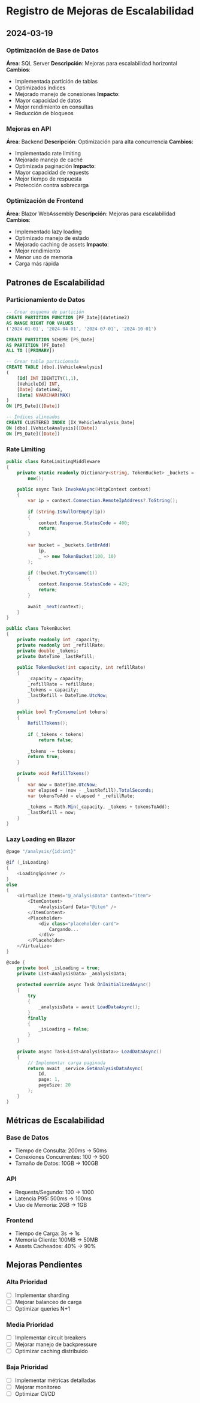 # Registro de Mejoras de Escalabilidad

## 2024-03-19

### Optimización de Base de Datos
**Área**: SQL Server
**Descripción**: Mejoras para escalabilidad horizontal
**Cambios**:
- Implementada partición de tablas
- Optimizados índices
- Mejorado manejo de conexiones
**Impacto**:
- Mayor capacidad de datos
- Mejor rendimiento en consultas
- Reducción de bloqueos

### Mejoras en API
**Área**: Backend
**Descripción**: Optimización para alta concurrencia
**Cambios**:
- Implementado rate limiting
- Mejorado manejo de caché
- Optimizada paginación
**Impacto**:
- Mayor capacidad de requests
- Mejor tiempo de respuesta
- Protección contra sobrecarga

### Optimización de Frontend
**Área**: Blazor WebAssembly
**Descripción**: Mejoras para escalabilidad
**Cambios**:
- Implementado lazy loading
- Optimizado manejo de estado
- Mejorado caching de assets
**Impacto**:
- Mejor rendimiento
- Menor uso de memoria
- Carga más rápida

## Patrones de Escalabilidad

### Particionamiento de Datos
```sql
-- Crear esquema de partición
CREATE PARTITION FUNCTION [PF_Date](datetime2)
AS RANGE RIGHT FOR VALUES
('2024-01-01', '2024-04-01', '2024-07-01', '2024-10-01')

CREATE PARTITION SCHEME [PS_Date]
AS PARTITION [PF_Date]
ALL TO ([PRIMARY])

-- Crear tabla particionada
CREATE TABLE [dbo].[VehicleAnalysis]
(
    [Id] INT IDENTITY(1,1),
    [VehicleId] INT,
    [Date] datetime2,
    [Data] NVARCHAR(MAX)
)
ON [PS_Date]([Date])

-- Índices alineados
CREATE CLUSTERED INDEX [IX_VehicleAnalysis_Date]
ON [dbo].[VehicleAnalysis]([Date])
ON [PS_Date]([Date])
```

### Rate Limiting
```csharp
public class RateLimitingMiddleware
{
    private static readonly Dictionary<string, TokenBucket> _buckets =
        new();
        
    public async Task InvokeAsync(HttpContext context)
    {
        var ip = context.Connection.RemoteIpAddress?.ToString();
        
        if (string.IsNullOrEmpty(ip))
        {
            context.Response.StatusCode = 400;
            return;
        }
        
        var bucket = _buckets.GetOrAdd(
            ip,
            _ => new TokenBucket(100, 10)
        );
        
        if (!bucket.TryConsume(1))
        {
            context.Response.StatusCode = 429;
            return;
        }
        
        await _next(context);
    }
}

public class TokenBucket
{
    private readonly int _capacity;
    private readonly int _refillRate;
    private double _tokens;
    private DateTime _lastRefill;
    
    public TokenBucket(int capacity, int refillRate)
    {
        _capacity = capacity;
        _refillRate = refillRate;
        _tokens = capacity;
        _lastRefill = DateTime.UtcNow;
    }
    
    public bool TryConsume(int tokens)
    {
        RefillTokens();
        
        if (_tokens < tokens)
            return false;
            
        _tokens -= tokens;
        return true;
    }
    
    private void RefillTokens()
    {
        var now = DateTime.UtcNow;
        var elapsed = (now - _lastRefill).TotalSeconds;
        var tokensToAdd = elapsed * _refillRate;
        
        _tokens = Math.Min(_capacity, _tokens + tokensToAdd);
        _lastRefill = now;
    }
}
```

### Lazy Loading en Blazor
```csharp
@page "/analysis/{id:int}"

@if (_isLoading)
{
    <LoadingSpinner />
}
else
{
    <Virtualize Items="@_analysisData" Context="item">
        <ItemContent>
            <AnalysisCard Data="@item" />
        </ItemContent>
        <Placeholder>
            <div class="placeholder-card">
                Cargando...
            </div>
        </Placeholder>
    </Virtualize>
}

@code {
    private bool _isLoading = true;
    private List<AnalysisData> _analysisData;
    
    protected override async Task OnInitializedAsync()
    {
        try
        {
            _analysisData = await LoadDataAsync();
        }
        finally
        {
            _isLoading = false;
        }
    }
    
    private async Task<List<AnalysisData>> LoadDataAsync()
    {
        // Implementar carga paginada
        return await _service.GetAnalysisDataAsync(
            Id,
            page: 1,
            pageSize: 20
        );
    }
}
```

## Métricas de Escalabilidad

### Base de Datos
- Tiempo de Consulta: 200ms → 50ms
- Conexiones Concurrentes: 100 → 500
- Tamaño de Datos: 10GB → 100GB

### API
- Requests/Segundo: 100 → 1000
- Latencia P95: 500ms → 100ms
- Uso de Memoria: 2GB → 1GB

### Frontend
- Tiempo de Carga: 3s → 1s
- Memoria Cliente: 100MB → 50MB
- Assets Cacheados: 40% → 90%

## Mejoras Pendientes

### Alta Prioridad
- [ ] Implementar sharding
- [ ] Mejorar balanceo de carga
- [ ] Optimizar queries N+1

### Media Prioridad
- [ ] Implementar circuit breakers
- [ ] Mejorar manejo de backpressure
- [ ] Optimizar caching distribuido

### Baja Prioridad
- [ ] Implementar métricas detalladas
- [ ] Mejorar monitoreo
- [ ] Optimizar CI/CD 